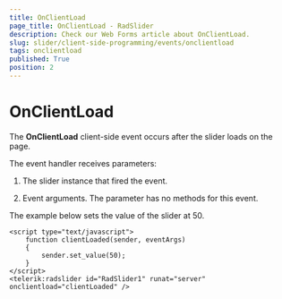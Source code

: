 ```yaml
---
title: OnClientLoad
page_title: OnClientLoad - RadSlider
description: Check our Web Forms article about OnClientLoad.
slug: slider/client-side-programming/events/onclientload
tags: onclientload
published: True
position: 2
---
```


# OnClientLoad


The **OnClientLoad** client-side event occurs after the slider loads on the page.

The event handler receives parameters:

1. The slider instance that fired the event.

1. Event arguments. The parameter has no methods for this event.

The example below sets the value of the slider at 50.

````ASP.NET
<script type="text/javascript">
	function clientLoaded(sender, eventArgs)
	{
		sender.set_value(50);
	}
</script>
<telerik:radslider id="RadSlider1" runat="server" onclientload="clientLoaded" />
````


